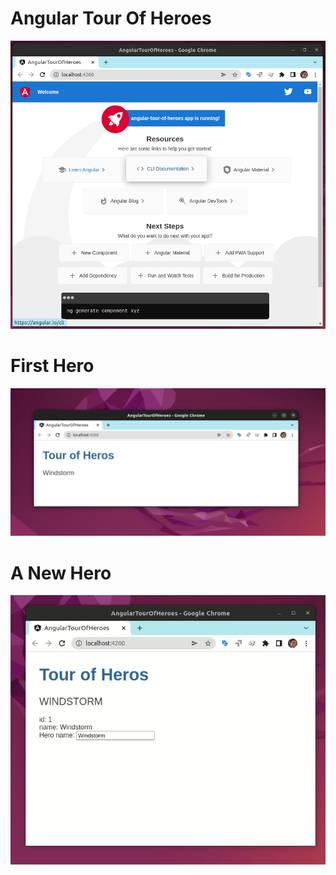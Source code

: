 # Angular Tour Of Heroes

![Initial View](images/init-view.png)

# First Hero

![In Progress](images/in-progress.png)

# A New Hero

![New Hero](images/new-hero.gif)
